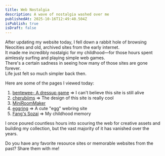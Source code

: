 ```yaml
---
title: Web Nostalgia
description: A wave of nostalgia washed over me
publishedAt: 2025-10-16T12:49:40.504Z
isPublish: true
isDraft: false
---
```

After updating my website today, I fell down a rabbit hole of browsing Neocities and old, archived sites from the early internet.  \
It made me incredibly nostalgic for my childhood—for those hours spent aimlessly surfing and playing simple web games.  \
There's a certain sadness in seeing how many of those sites are gone forever. \
Life just felt so much simpler back then. 

Here are some of the pages I viewed today:
1. [bentewee- A dressup game](https://www.bentewee.com/) => I can't believe this site is still alive
2. [cherubiims](https://cherubiims.neocities.org/) => The design of this site is really cool
3. [MiniRoomMaker](https://web.archive.org/web/20180908011347/http://www.miniroommaker.com:80/rooms.html)
4. [eggring](https://eggring.neocities.org/) => A cute "egg" webring site
5. [Fang's Sozai](http://163.20.166.200/pic/pic/box.htm) => My childhood memory

I once poured countless hours into scouring the web for creative assets and building my collection,
but the vast majority of it has vanished over the years. 

Do you have any favorite resource sites or memorable websites from the past? Share them with me!